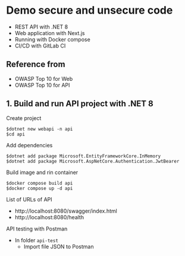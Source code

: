 # Demo secure and unsecure code
* REST API with .NET 8
* Web application with Next.js
* Running with Docker compose
* CI/CD with GitLab CI

## Reference from 
* OWASP Top 10 for Web
* OWASP Top 10 for API

## 1. Build and run API project with .NET 8

Create project
```
$dotnet new webapi -n api
$cd api
```

Add dependencies
```
$dotnet add package Microsoft.EntityFrameworkCore.InMemory
$dotnet add package Microsoft.AspNetCore.Authentication.JwtBearer
```

Build image and rin container
```
$docker compose build api
$docker compose up -d api
```

List of URLs of API
* http://localhost:8080/swagger/index.html
* http://localhost:8080/health

API testing with Postman
* In folder `api-test`
  * Import file JSON to Postman
